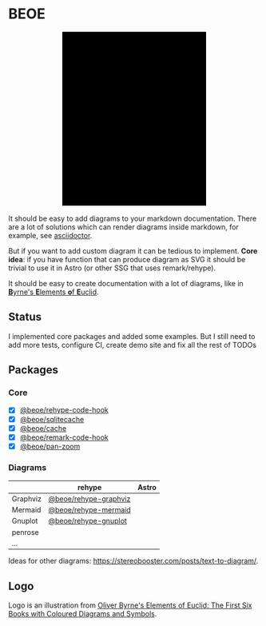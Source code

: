 # BEOE

<p align="center">
  <picture>
    <source media="(prefers-color-scheme: dark)" srcset="logo/logo-dark.svg">
    <img alt="" src="logo/logo.svg" width="288" height="348">
  </picture>
</p>

It should be easy to add diagrams to your markdown documentation. There are a lot of solutions which can render diagrams inside markdown, for example, see [asciidoctor](https://docs.asciidoctor.org/diagram-extension/latest/).

But if you want to add custom diagram it can be tedious to implement. **Core idea**: if you have function that can produce diagram as SVG it should be trivial to use it in Astro (or other SSG that uses remark/rehype).

It should be easy to create documentation with a lot of diagrams, like in [**B**yrne's **E**lements **o**f **E**uclid](https://www.c82.net/euclid/).

## Status

I implemented core packages and added some examples. But I still need to add more tests, configure CI, create demo site and fix all the rest of TODOs

## Packages

### Core

- [x] [@beoe/rehype-code-hook](/packages/rehype-code-hook/)
- [x] [@beoe/sqlitecache](/packages/sqlitecache/)
- [x] [@beoe/cache](/packages/cache/)
- [x] [@beoe/remark-code-hook](/packages/remark-code-hook/)
- [x] [@beoe/pan-zoom](/packages/pan-zoom/)

### Diagrams

|          | rehype                                              | Astro |
| -------- | --------------------------------------------------- | ----- |
| Graphviz | [@beoe/rehype-graphviz](/packages/rehype-graphviz/) |       |
| Mermaid  | [@beoe/rehype-mermaid](/packages/rehype-mermaid/)   |       |
| Gnuplot  | [@beoe/rehype-gnuplot](/packages/rehype-gnuplot/)   |       |
| penrose  |                                                     |       |
| ...      |                                                     |       |

Ideas for other diagrams: https://stereobooster.com/posts/text-to-diagram/.

## Logo

Logo is an illustration from [Oliver Byrne's Elements of Euclid: The First Six Books with Coloured Diagrams and Symbols](https://www.c82.net/euclid/).
